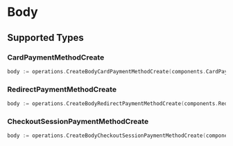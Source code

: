 # Body


## Supported Types

### CardPaymentMethodCreate

```go
body := operations.CreateBodyCardPaymentMethodCreate(components.CardPaymentMethodCreate{/* values here */})
```

### RedirectPaymentMethodCreate

```go
body := operations.CreateBodyRedirectPaymentMethodCreate(components.RedirectPaymentMethodCreate{/* values here */})
```

### CheckoutSessionPaymentMethodCreate

```go
body := operations.CreateBodyCheckoutSessionPaymentMethodCreate(components.CheckoutSessionPaymentMethodCreate{/* values here */})
```

